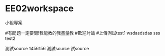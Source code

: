 # EE02workspace
小組專案

#有問題一定要問!我能教的我盡量教
#歡迎討論  #上傳測試test1 wsdasdsdas sss test2

測試source  1456156
測試source 試source
    